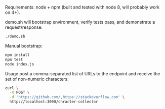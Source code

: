 
Requirements: node + npm (built and tested with node 8, will probably work on 4+).

demo.sh will bootstrap environment, verify tests pass, and demonstrate a request/response:

```sh
./demo.sh
```

Manual bootstrap:

```sh
npm install
npm test
node index.js
```

Usage post a comma-separated list of URLs to the endpoint and receive the set of non-numeric characters:

```sh
curl \
  -X POST \
  -d 'https://github.com/,https://stackoverflow.com' \
  http://localhost:3000/chracter-collector
```

